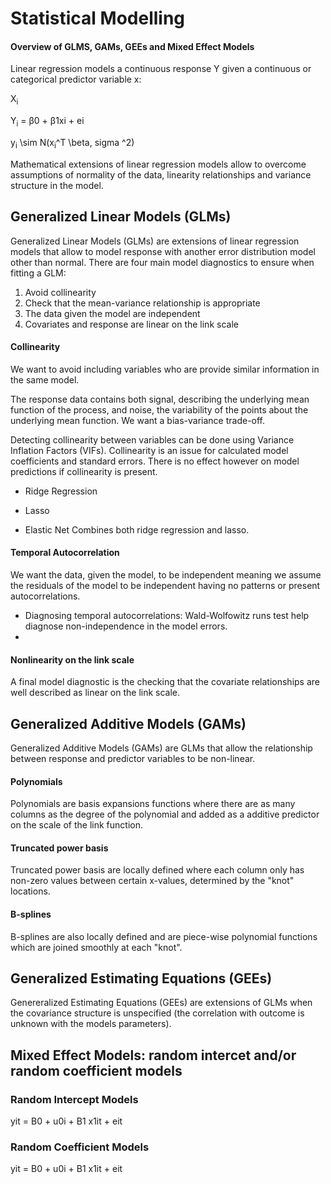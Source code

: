 # Statistical Modelling

#### Overview of GLMS, GAMs, GEEs and Mixed Effect Models

Linear regression models a continuous response Y given a continuous or categorical predictor variable x:

X<sub>i</sub>

Y<sub>i</sub> = β0 + β1xi + ei 

y<sub>i</sub> \sim N(x<sub>i</sub>^T \beta, sigma ^2) 


Mathematical extensions of linear regression models allow to overcome assumptions of normality of the data, linearity relationships and variance structure in the model.


## Generalized Linear Models (GLMs)

Generalized Linear Models (GLMs) are extensions of linear regression models that allow to model response with another error distribution model other than normal.
There are four main model diagnostics to ensure when fitting a GLM:
  1. Avoid collinearity
  2. Check that the mean-variance relationship is appropriate
  3. The data given the model are independent
  4. Covariates and response are linear on the link scale

#### Collinearity
We want to avoid including variables who are provide similar information in the same model. 

The response data contains both signal, describing the underlying mean function of the process, and noise, the variability of the points about the underlying mean function. 
We want a bias-variance trade-off.

Detecting collinearity between variables can be done using Variance Inflation Factors (VIFs). Collinearity is an issue for calculated model coefficients and standard errors. There is no effect however on model predictions if collinearity is present.



* Ridge Regression 

* Lasso 

* Elastic Net 
Combines both ridge regression and lasso.

#### Temporal Autocorrelation
We want the data, given the model, to be independent meaning we assume the residuals of the model to be independent having no patterns or present autocorrelations.

* Diagnosing temporal autocorrelations:
Wald-Wolfowitz runs test help diagnose non-independence in the model errors.
* 

#### Nonlinearity on the link scale 
A final model diagnostic is the checking that the covariate relationships are well described as linear on the link scale. 



## Generalized Additive Models (GAMs)

Generalized Additive Models (GAMs) are GLMs that allow the relationship between response and predictor variables to be non-linear.

#### Polynomials
Polynomials are basis expansions functions where there are as many columns as the degree of the polynomial and added as a additive predictor on the scale of the link function.

#### Truncated power basis
Truncated power basis are locally defined where each column only has non-zero values between certain x-values, determined by the "knot" locations.

#### B-splines
B-splines are also locally defined and are piece-wise polynomial functions which are joined smoothly at each "knot".

## Generalized Estimating Equations (GEEs)

Genereralized Estimating Equations (GEEs) are extensions of GLMs when the covariance structure is unspecified (the correlation with outcome is unknown with the models parameters). 


## Mixed Effect Models: random intercet and/or random coefficient models

### Random Intercept Models
yit = B0 + u0i + B1 x1it + eit



### Random Coefficient Models
yit = B0 + u0i + B1 x1it + eit
